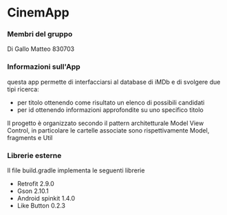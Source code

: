 # CinemApp

### Membri del gruppo
Di Gallo Matteo 830703

### Informazioni sull'App

questa app permette di interfacciarsi al database di iMDb e di svolgere due tipi ricerca:
- per titolo ottenendo come risultato un elenco di possibili candidati
- per id ottenendo informazioni approfondite su uno specifico titolo

Il progetto è organizzato secondo il pattern architetturale Model View Control, in particolare le cartelle associate sono rispettivamente Model, fragments e Util
### Librerie esterne
Il file build.gradle implementa le seguenti librerie
- Retrofit 2.9.0
- Gson 2.10.1 
- Android spinkit 1.4.0
- Like Button 0.2.3
